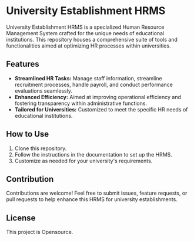 # University Establishment HRMS

University Establishment HRMS is a specialized Human Resource Management System crafted for the unique needs of educational institutions. This repository houses a comprehensive suite of tools and functionalities aimed at optimizing HR processes within universities.

## Features

- **Streamlined HR Tasks:** Manage staff information, streamline recruitment processes, handle payroll, and conduct performance evaluations seamlessly.
- **Enhanced Efficiency:** Aimed at improving operational efficiency and fostering transparency within administrative functions.
- **Tailored for Universities:** Customized to meet the specific HR needs of educational institutions.

## How to Use

1. Clone this repository.
2. Follow the instructions in the documentation to set up the HRMS.
3. Customize as needed for your university's requirements.

## Contribution

Contributions are welcome! Feel free to submit issues, feature requests, or pull requests to help enhance this HRMS for university establishments.

## License

This project is Opensource.

